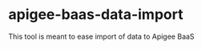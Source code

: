 apigee-baas-data-import
=======================

This tool is meant to ease import of data to Apigee BaaS
